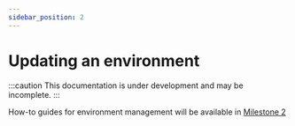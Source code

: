 ```yaml
---
sidebar_position: 2
---
```


# Updating an environment

:::caution
This documentation is under development and may be incomplete.
:::

How-to guides for environment management will be available in [Milestone 2](/docs/reference/development_roadmap/#milestone-2)